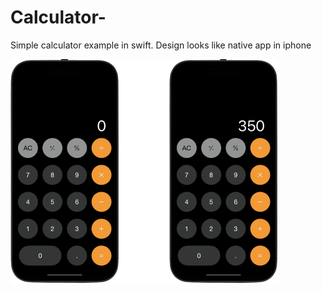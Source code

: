 # Calculator-
Simple calculator example in swift. Design looks like native app in iphone

![End Banner image1](Photos/phones.png)
